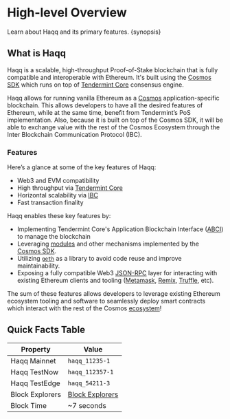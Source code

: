 <!--
order: 1
-->

# High-level Overview

Learn about Haqq and its primary features. {synopsis}

## What is Haqq

Haqq is a scalable, high-throughput Proof-of-Stake blockchain that is fully compatible and
interoperable with Ethereum. It's built using the [Cosmos SDK](https://github.com/cosmos/cosmos-sdk/) which runs on top of [Tendermint Core](https://github.com/tendermint/tendermint) consensus engine.

Haqq allows for running vanilla Ethereum as a [Cosmos](https://cosmos.network/)
application-specific blockchain. This allows developers to have all the desired features of
Ethereum, while at the same time, benefit from Tendermint’s PoS implementation. Also, because it is
built on top of the Cosmos SDK, it will be able to exchange value with the rest of the Cosmos
Ecosystem through the Inter Blockchain Communication Protocol (IBC).

### Features

Here’s a glance at some of the key features of Haqq:

* Web3 and EVM compatibility
* High throughput via [Tendermint Core](https://github.com/tendermint/tendermint)
* Horizontal scalability via [IBC](https://cosmos.network/ibc)
* Fast transaction finality

Haqq enables these key features by:

* Implementing Tendermint Core's Application Blockchain Interface ([ABCI](https://docs.tendermint.com/master/spec/abci/)) to manage the blockchain
* Leveraging [modules](https://docs.cosmos.network/master/building-modules/intro.html) and other mechanisms implemented by the [Cosmos SDK](https://docs.cosmos.network/).
* Utilizing [`geth`](https://github.com/ethereum/go-ethereum) as a library to avoid code reuse and improve maintainability.
* Exposing a fully compatible Web3 [JSON-RPC](./../api/json-rpc/server.md) layer for interacting with existing Ethereum clients and tooling ([Metamask](./../guides/keys-wallets/metamask.md), [Remix](./../guides/tools/remix.md), [Truffle](./../guides/tools/truffle.md), etc).

The sum of these features allows developers to leverage existing Ethereum ecosystem tooling and
software to seamlessly deploy smart contracts which interact with the rest of the Cosmos
[ecosystem](https://cosmos.network/ecosystem)!

## Quick Facts Table

| Property                     | Value                                                |
|------------------------------|------------------------------------------------------|
| Haqq Mainnet | `haqq_11235-1`                |
| Haqq TestNow                | `haqq_112357-1`        |
| Haqq TestEdge                | `haqq_54211-3`        |
| Block Explorers       | [Block Explorers](./../tools/explorers.md) |
| Block Time                   | ~7 seconds                                           |
